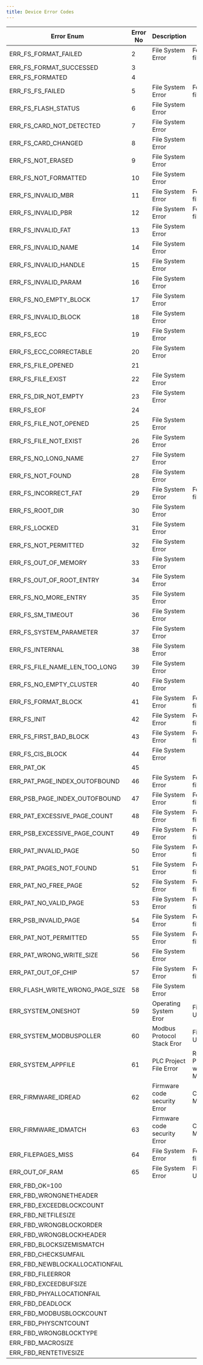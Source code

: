 ```yaml
---
title: Device Error Codes
---
```


|	Error Enum 	|	Error No	|	Description	|	Solution	|				
| ------ | ------ | ------ | ------ |
|	ERR_FS_FORMAT_FAILED	|	2	|	File System Error	|	Format filesystem	|
|	ERR_FS_FORMAT_SUCCESSED	|	3	|		|		|
|	ERR_FS_FORMATED	|	4	|		|		|
|	ERR_FS_FS_FAILED	|	5	|	File System Error	|	Format filesystem	|
|	ERR_FS_FLASH_STATUS	|	6	|	File System Error	|		|
|	ERR_FS_CARD_NOT_DETECTED	|	7	|	File System Error	|		|
|	ERR_FS_CARD_CHANGED	|	8	|	File System Error	|		|
|	ERR_FS_NOT_ERASED	|	9	|	File System Error	|		|
|	ERR_FS_NOT_FORMATTED	|	10	|	File System Error	|		|
|	ERR_FS_INVALID_MBR	|	11	|	File System Error	|	Format filesystem	|
|	ERR_FS_INVALID_PBR	|	12	|	File System Error	|	Format filesystem	|
|	ERR_FS_INVALID_FAT	|	13	|	File System Error	|		|
|	ERR_FS_INVALID_NAME	|	14	|	File System Error	|		|
|	ERR_FS_INVALID_HANDLE	|	15	|	File System Error	|		|
|	ERR_FS_INVALID_PARAM	|	16	|	File System Error	|		|
|	ERR_FS_NO_EMPTY_BLOCK	|	17	|	File System Error	|		|
|	ERR_FS_INVALID_BLOCK	|	18	|	File System Error	|		|
|	ERR_FS_ECC	|	19	|	File System Error	|		|
|	ERR_FS_ECC_CORRECTABLE	|	20	|	File System Error	|		|
|	ERR_FS_FILE_OPENED	|	21	|		|		|
|	ERR_FS_FILE_EXIST	|	22	|	File System Error	|		|
|	ERR_FS_DIR_NOT_EMPTY	|	23	|	File System Error	|		|
|	ERR_FS_EOF	|	24	|		|		|
|	ERR_FS_FILE_NOT_OPENED	|	25	|	File System Error	|		|
|	ERR_FS_FILE_NOT_EXIST	|	26	|	File System Error	|		|
|	ERR_FS_NO_LONG_NAME	|	27	|	File System Error	|		|
|	ERR_FS_NOT_FOUND	|	28	|	File System Error	|		|
|	ERR_FS_INCORRECT_FAT	|	29	|	File System Error	|	Format filesystem	|
|	ERR_FS_ROOT_DIR	|	30	|	File System Error	|		|
|	ERR_FS_LOCKED	|	31	|	File System Error	|		|
|	ERR_FS_NOT_PERMITTED	|	32	|	File System Error	|		|
|	ERR_FS_OUT_OF_MEMORY	|	33	|	File System Error	|		|
|	ERR_FS_OUT_OF_ROOT_ENTRY	|	34	|	File System Error	|		|
|	ERR_FS_NO_MORE_ENTRY	|	35	|	File System Error	|		|
|	ERR_FS_SM_TIMEOUT	|	36	|	File System Error	|		|
|	ERR_FS_SYSTEM_PARAMETER	|	37	|	File System Error	|		|
|	ERR_FS_INTERNAL	|	38	|	File System Error	|		|
|	ERR_FS_FILE_NAME_LEN_TOO_LONG	|	39	|	File System Error	|		|
|	ERR_FS_NO_EMPTY_CLUSTER	|	40	|	File System Error	|		|
|	ERR_FS_FORMAT_BLOCK	|	41	|	File System Error	|	Format filesystem	|
|	ERR_FS_INIT	|	42	|	File System Error	|	Format filesystem	|
|	ERR_FS_FIRST_BAD_BLOCK	|	43	|	File System Error	|	Format filesystem	|
|	ERR_FS_CIS_BLOCK	|	44	|	File System Error	|		|
|	ERR_PAT_OK	|	45	|		|		|
|	ERR_PAT_PAGE_INDEX_OUTOFBOUND	|	46	|	File System Error	|	Format filesystem	|
|	ERR_PSB_PAGE_INDEX_OUTOFBOUND	|	47	|	File System Error	|	Format filesystem	|
|	ERR_PAT_EXCESSIVE_PAGE_COUNT	|	48	|	File System Error	|	Format filesystem	|
|	ERR_PSB_EXCESSIVE_PAGE_COUNT	|	49	|	File System Error	|	Format filesystem	|
|	ERR_PAT_INVALID_PAGE	|	50	|	File System Error	|	Format filesystem	|
|	ERR_PAT_PAGES_NOT_FOUND	|	51	|	File System Error	|	Format filesystem	|
|	ERR_PAT_NO_FREE_PAGE	|	52	|	File System Error	|	Format filesystem	|
|	ERR_PAT_NO_VALID_PAGE	|	53	|	File System Error	|	Format filesystem	|
|	ERR_PSB_INVALID_PAGE	|	54	|	File System Error	|	Format filesystem	|
|	ERR_PAT_NOT_PERMITTED	|	55	|	File System Error	|	Format filesystem	|
|	ERR_PAT_WRONG_WRITE_SIZE	|	56	|	File System Error	|		|
|	ERR_PAT_OUT_OF_CHIP	|	57	|	File System Error	|	Format filesystem	|
|	ERR_FLASH_WRITE_WRONG_PAGE_SIZE	|	58	|	File System Error	|		|
|	ERR_SYSTEM_ONESHOT	|	59	|	Operating System Eror	|	Firmware Update  	|
|	ERR_SYSTEM_MODBUSPOLLER	|	60	|	Modbus Protocol Stack Eror	|	Firmware Update 	|
|	ERR_SYSTEM_APPFILE	|	61	|	PLC Project File Error	|	Re-upload PLC project with Mikrodiagram	|
|	ERR_FIRMWARE_IDREAD	|	62	|	Firmware code security Error	|	Contact Manufacturer	|
|	ERR_FIRMWARE_IDMATCH	|	63	|	Firmware code security Error	|	Contact Manufacturer	|
|	ERR_FILEPAGES_MISS	|	64	|	File System Error	|	Format filesystem	|
|	ERR_OUT_OF_RAM	|	65	|	File System Error	|	Firmware Update 	|
|	ERR_FBD_OK=100	|		|		|		|
|	ERR_FBD_WRONGNETHEADER	|		|		|		|
|	ERR_FBD_EXCEEDBLOCKCOUNT	|		|		|		|
|	ERR_FBD_NETFILESIZE	|		|		|		|
|	ERR_FBD_WRONGBLOCKORDER	|		|		|		|
|	ERR_FBD_WRONGBLOCKHEADER	|		|		|		|
|	ERR_FBD_BLOCKSIZEMISMATCH	|		|		|		|
|	ERR_FBD_CHECKSUMFAIL	|		|		|		|
|	ERR_FBD_NEWBLOCKALLOCATIONFAIL	|		|		|		|
|	ERR_FBD_FILEERROR	|		|		|		|
|	ERR_FBD_EXCEEDBUFSIZE	|		|		|		|
|	ERR_FBD_PHYALLOCATIONFAIL	|		|		|		|
|	ERR_FBD_DEADLOCK	|		|		|		|
|	ERR_FBD_MODBUSBLOCKCOUNT	|		|		|		|
|	ERR_FBD_PHYSCNTCOUNT	|		|		|		|
|	ERR_FBD_WRONGBLOCKTYPE	|		|		|		|
|	ERR_FBD_MACROSIZE	|		|		|		|
|	ERR_FBD_RENTETIVESIZE	|		|		|		|
